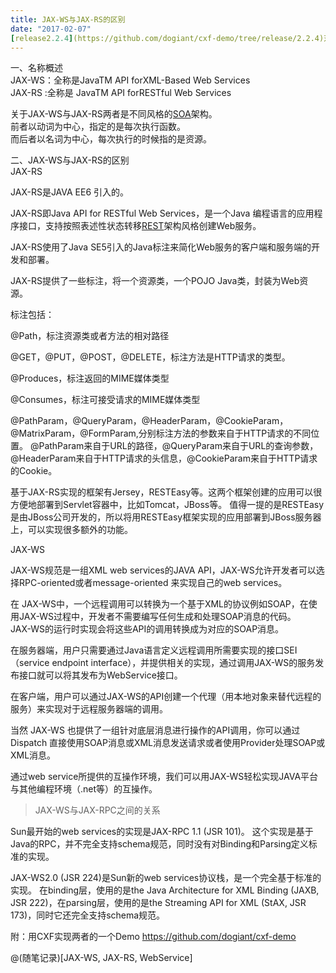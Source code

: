 ```yaml
---
title: JAX-WS与JAX-RS的区别
date: "2017-02-07"
[release2.2.4](https://github.com/dogiant/cxf-demo/tree/release/2.2.4)对应CXF版本2.2.4,集成Spring2.5, jdk1.6+ 
---
```


一、名称概述  
JAX-WS：全称是JavaTM API forXML-Based Web Services  
JAX-RS :全称是 JavaTM API forRESTful Web Services  

关于JAX-WS与JAX-RS两者是不同风格的[SOA](https://www.martinfowler.com/bliki/ServiceOrientedAmbiguity.html)架构。  
前者以动词为中心，指定的是每次执行函数。  
而后者以名词为中心，每次执行的时候指的是资源。  

二、JAX-WS与JAX-RS的区别  
JAX-RS

JAX-RS是JAVA EE6 引入的。

JAX-RS即Java API for RESTful Web Services，是一个Java 编程语言的应用程序接口，支持按照表述性状态转移[REST](https://en.wikipedia.org/wiki/Representational_state_transfer)架构风格创建Web服务。

JAX-RS使用了Java SE5引入的Java标注来简化Web服务的客户端和服务端的开发和部署。

JAX-RS提供了一些标注，将一个资源类，一个POJO Java类，封装为Web资源。

标注包括：

@Path，标注资源类或者方法的相对路径

@GET，@PUT，@POST，@DELETE，标注方法是HTTP请求的类型。

@Produces，标注返回的MIME媒体类型

@Consumes，标注可接受请求的MIME媒体类型

@PathParam，@QueryParam，@HeaderParam，@CookieParam，@MatrixParam，@FormParam,分别标注方法的参数来自于HTTP请求的不同位置。
@PathParam来自于URL的路径，@QueryParam来自于URL的查询参数，@HeaderParam来自于HTTP请求的头信息，@CookieParam来自于HTTP请求的Cookie。

基于JAX-RS实现的框架有Jersey，RESTEasy等。这两个框架创建的应用可以很方便地部署到Servlet容器中，比如Tomcat，JBoss等。
值得一提的是RESTEasy是由JBoss公司开发的，所以将用RESTEasy框架实现的应用部署到JBoss服务器上，可以实现很多额外的功能。  

JAX-WS  

JAX-WS规范是一组XML web services的JAVA API，JAX-WS允许开发者可以选择RPC-oriented或者message-oriented 来实现自己的web services。  

在 JAX-WS中，一个远程调用可以转换为一个基于XML的协议例如SOAP，在使用JAX-WS过程中，开发者不需要编写任何生成和处理SOAP消息的代码。  
JAX-WS的运行时实现会将这些API的调用转换成为对应的SOAP消息。  

在服务器端，用户只需要通过Java语言定义远程调用所需要实现的接口SEI（service endpoint interface），并提供相关的实现，通过调用JAX-WS的服务发布接口就可以将其发布为WebService接口。

在客户端，用户可以通过JAX-WS的API创建一个代理（用本地对象来替代远程的服务）来实现对于远程服务器端的调用。

当然 JAX-WS 也提供了一组针对底层消息进行操作的API调用，你可以通过Dispatch 直接使用SOAP消息或XML消息发送请求或者使用Provider处理SOAP或XML消息。

通过web service所提供的互操作环境，我们可以用JAX-WS轻松实现JAVA平台与其他编程环境（.net等）的互操作。

>JAX-WS与JAX-RPC之间的关系

Sun最开始的web services的实现是JAX-RPC 1.1 (JSR 101)。
这个实现是基于Java的RPC，并不完全支持schema规范，同时没有对Binding和Parsing定义标准的实现。

JAX-WS2.0 (JSR 224)是Sun新的web services协议栈，是一个完全基于标准的实现。
在binding层，使用的是the Java Architecture for XML Binding (JAXB, JSR 222)，在parsing层，使用的是the Streaming API for XML (StAX, JSR 173)，同时它还完全支持schema规范。

附：用CXF实现两者的一个Demo
https://github.com/dogiant/cxf-demo

@(随笔记录)[JAX-WS, JAX-RS, WebService]

 
